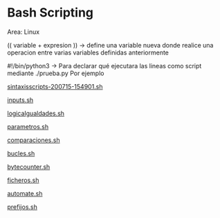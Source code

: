 # Bash Scripting

Area: Linux

(( variable + expresion )) → define una variable nueva donde realice una operacion entre varias variables definidas anteriormente

#!/bin/python3 → Para declarar qué ejecutara las lineas como script mediante ./prueba.py Por ejemplo

[sintaxisscripts-200715-154901.sh](sintaxisscripts-200715-154901.sh)

[inputs.sh](inputs.sh)

[logicaIgualdades.sh](script2.sh)

[parametros.sh](parametros.sh)

[comparaciones.sh](comparaciones.sh)

[bucles.sh](bucles.sh)

[bytecounter.sh](bytecounter.sh)

[ficheros.sh](ficheros.sh)

[automate.sh](automate.sh)

[prefijos.sh](prefijos.sh)